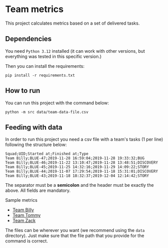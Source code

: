 # Team metrics

This project calculates metrics based on a set of delivered tasks.

## Dependencies
You need `Python 3.12` installed (it can work with other versions, but everything was tested in this specific version.)

Then you can install the requirements:
```commandline
pip install -r requirements.txt
```

## How to run
You can run this project with the command below:
```commandline
python -m src data/team-data-file.csv
```

## Feeding with data
In order to run this project you need a csv file with a team's tasks (1 per line) following the structure below:
```
Squad;UID;Started at;Finished at;Type
Team Billy;BLUE-47;2019-11-28 16:59:04;2019-11-28 19:33:32;BUG
Team Billy;BLUE-46;2019-11-22 13:10:47;2019-11-28 13:48:51;DISCOVERY
Team Billy;BLUE-45;2019-11-25 14:32:16;2019-11-29 14:09:22;STORY
Team Billy;BLUE-44;2019-11-07 17:29:54;2019-11-18 15:31:01;DISCOVERY
Team Billy;BLUE-43;2019-11-18 18:32:37;2019-12-04 12:14:42;STORY
```

The separator must be a **semicolon** and the header must be exactly the above. All fields are mandatory.

Sample metrics
* [Team Billy](https://files.escolaforja.com.br/tecnicas-estimativas/Team-Billy.csv)
* [Team Tommy](https://files.escolaforja.com.br/tecnicas-estimativas/Team-Tommy.csv)
* [Team Zack](https://files.escolaforja.com.br/tecnicas-estimativas/Team-Zack.csv)

The files can be wherever you want (we recommend using the `data` directory). Just make sure that the file path that you provide for the command is correct.